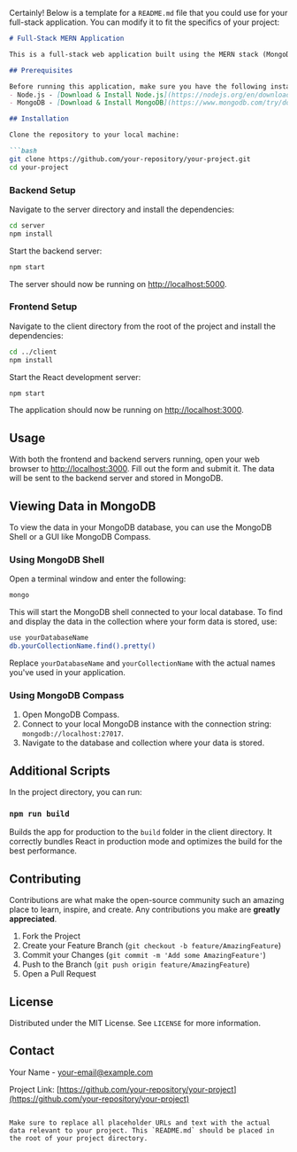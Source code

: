 Certainly! Below is a template for a `README.md` file that you could use for your full-stack application. You can modify it to fit the specifics of your project:

```markdown
# Full-Stack MERN Application

This is a full-stack web application built using the MERN stack (MongoDB, Express.js, React, Node.js). It includes a user form that sends data to a MongoDB database.

## Prerequisites

Before running this application, make sure you have the following installed:
- Node.js - [Download & Install Node.js](https://nodejs.org/en/download/) and the npm package manager.
- MongoDB - [Download & Install MongoDB](https://www.mongodb.com/try/download/community), and make sure it's running on the default port (27017).

## Installation

Clone the repository to your local machine:

```bash
git clone https://github.com/your-repository/your-project.git
cd your-project
```

### Backend Setup

Navigate to the server directory and install the dependencies:

```bash
cd server
npm install
```

Start the backend server:

```bash
npm start
```

The server should now be running on [http://localhost:5000](http://localhost:5000).

### Frontend Setup

Navigate to the client directory from the root of the project and install the dependencies:

```bash
cd ../client
npm install
```

Start the React development server:

```bash
npm start
```

The application should now be running on [http://localhost:3000](http://localhost:3000).

## Usage

With both the frontend and backend servers running, open your web browser to [http://localhost:3000](http://localhost:3000). Fill out the form and submit it. The data will be sent to the backend server and stored in MongoDB.

## Viewing Data in MongoDB

To view the data in your MongoDB database, you can use the MongoDB Shell or a GUI like MongoDB Compass.

### Using MongoDB Shell

Open a terminal window and enter the following:

```bash
mongo
```

This will start the MongoDB shell connected to your local database. To find and display the data in the collection where your form data is stored, use:

```bash
use yourDatabaseName
db.yourCollectionName.find().pretty()
```

Replace `yourDatabaseName` and `yourCollectionName` with the actual names you've used in your application.

### Using MongoDB Compass

1. Open MongoDB Compass.
2. Connect to your local MongoDB instance with the connection string: `mongodb://localhost:27017`.
3. Navigate to the database and collection where your data is stored.

## Additional Scripts

In the project directory, you can run:

### `npm run build`

Builds the app for production to the `build` folder in the client directory. It correctly bundles React in production mode and optimizes the build for the best performance.

## Contributing

Contributions are what make the open-source community such an amazing place to learn, inspire, and create. Any contributions you make are **greatly appreciated**.

1. Fork the Project
2. Create your Feature Branch (`git checkout -b feature/AmazingFeature`)
3. Commit your Changes (`git commit -m 'Add some AmazingFeature'`)
4. Push to the Branch (`git push origin feature/AmazingFeature`)
5. Open a Pull Request

## License

Distributed under the MIT License. See `LICENSE` for more information.

## Contact

Your Name - [your-email@example.com](mailto:your-email@example.com)

Project Link: [https://github.com/your-repository/your-project](https://github.com/your-repository/your-project)
```

Make sure to replace all placeholder URLs and text with the actual data relevant to your project. This `README.md` should be placed in the root of your project directory.